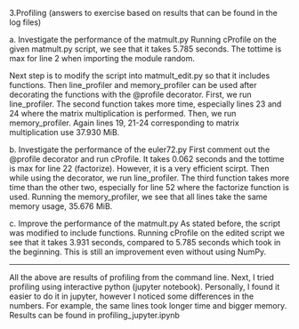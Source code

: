 3.Profiling (answers to exercise based on results that can be found in the log files)

a. Investigate the performance of the matmult.py
Running cProfile on the given matmult.py script, we see that it takes 5.785 seconds. The tottime is max for line 2 when importing the module random.

Next step is to modify the script into matmult_edit.py so that it includes functions. Then line_profiler and memory_profiler can be used after decorating the functions with the @profile decorator.
First, we run line_profiler. The second function takes more time, especially lines 23 and 24 where the matrix multiplication is performed.
Then, we run memory_profiler. Again lines 19, 21-24 corresponding to matrix multiplication use 37.930 MiB.

b. Investigate the performance of the euler72.py
First comment out the @profile decorator and run cProfile. It takes 0.062 seconds and the tottime is max for line 22 (factorize). However, it is a very efficient scirpt.
Then while using the decorator, we run line_profiler. The third function takes more time than the other two, especially for line 52 where the factorize function is used.
Running the memory_profiler, we see that all lines take the same memory usage, 35.676 MiB.

c. Improve the performance of the matmult.py
As stated before, the script was modified to include functions. Running cProfile on the edited script we see that it takes 3.931 seconds, compared to 5.785 seconds which took in the beginning. This is still an improvement even without using NumPy.

-----------------
All the above are results of profiling from the command line. Next, I tried profiling using interactive python (jupyter notebook). Personally, I found it easier to do it in jupyter, however I noticed some differences in the numbers. For example, the same lines took longer time and bigger memory. Results can be found in profiling_jupyter.ipynb
